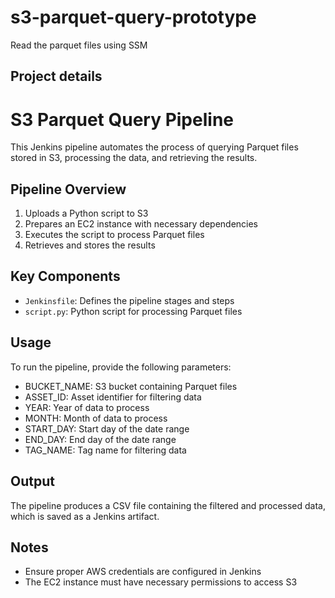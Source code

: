 # s3-parquet-query-prototype
Read the parquet files using SSM

## Project details
# S3 Parquet Query Pipeline

This Jenkins pipeline automates the process of querying Parquet files stored in S3, processing the data, and retrieving the results.

## Pipeline Overview

1. Uploads a Python script to S3
2. Prepares an EC2 instance with necessary dependencies
3. Executes the script to process Parquet files
4. Retrieves and stores the results

## Key Components

- `Jenkinsfile`: Defines the pipeline stages and steps
- `script.py`: Python script for processing Parquet files

## Usage

To run the pipeline, provide the following parameters:
- BUCKET_NAME: S3 bucket containing Parquet files
- ASSET_ID: Asset identifier for filtering data
- YEAR: Year of data to process
- MONTH: Month of data to process
- START_DAY: Start day of the date range
- END_DAY: End day of the date range
- TAG_NAME: Tag name for filtering data

## Output

The pipeline produces a CSV file containing the filtered and processed data, which is saved as a Jenkins artifact.

## Notes

- Ensure proper AWS credentials are configured in Jenkins
- The EC2 instance must have necessary permissions to access S3
